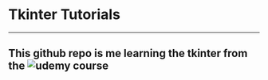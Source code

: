 # **Tkinter Tutorials**

---

## This github repo is me learning the tkinter from the ![udemy course](https://www.udemy.com/course/the-art-of-doing-create-10-python-guis-with-tkinter-today/)